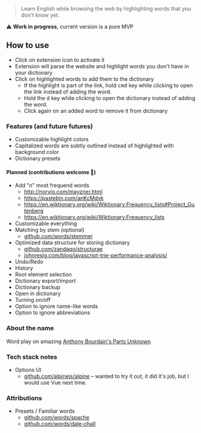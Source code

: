 > Learn English while browsing the web by highlighting words that you don't know yet.

⚠️ **Work in progress**, current version is a pure MVP

## How to use

- Click on extension icon to activate it
- Extension will parse the website and highlight words you don't have in your dictionary
- Click on highlighted words to add them to the dictionary
  - If the highlight is part of the link, hold <kbd>cmd</kbd> key while clicking to open the link instead of adding the word.
  - Hold the <kbd>d</kbd> key while clicking to open the dictionary instead of adding the word.
  - Click again on an added word to remove it from dictionary

### Features (and future futures)

- Customizable highlight colors
- Capitalized words are subtly outlined instead of highlighted with background color
- Dictionary presets

#### Planned (contributions welcome 🙏)

- Add "n" most frequend words
  - http://norvig.com/mayzner.html
  - https://pastebin.com/anKcMdvk
  - https://en.wiktionary.org/wiki/Wiktionary:Frequency_lists#Project_Gutenberg
  - https://en.wiktionary.org/wiki/Wiktionary:Frequency_lists
- Customizable everything
- Matching by stem (optional)
  - [github.com/words/stemmer](https://github.com/words/stemmer)
- Optimized data structure for storing dictionary
  - [github.com/zandaqo/structurae](https://github.com/zandaqo/structurae)
  - [johnresig.com/blog/javascript-trie-performance-analysis/](https://johnresig.com/blog/javascript-trie-performance-analysis/)
- Undo/Redo
- History
- Root element selection
- Dictionary export/import
- Dictionary backup
- Open in dictionary
- Turning on/off
- Option to ignore name-like words
- Option to ignore abbreviations

### About the name

Word play on amazing [Anthony Bourdain's Parts Unknown](https://en.wikipedia.org/wiki/Anthony_Bourdain:_Parts_Unknown)

### Tech stack notes

- Options UI
  - [github.com/alpinejs/alpine](https://github.com/alpinejs/alpine) – wanted to try it out, it did it's job, but I would use Vue next time.

### Attributions

- Presets / Familiar words
  - [github.com/words/spache](https://github.com/words/spache)
  - [github.com/words/dale-chall](https://github.com/words/dale-chall)
